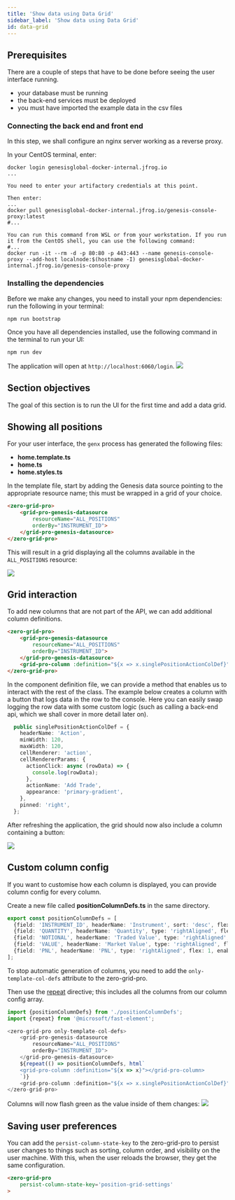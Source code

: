 ```yaml
---
title: 'Show data using Data Grid'
sidebar_label: 'Show data using Data Grid'
id: data-grid
---
```


## Prerequisites

There are a couple of steps that have to be done before seeing the user interface running.
- your database must be running
- the back-end services must be deployed
- you must have imported the example data in the csv files

### Connecting the back end and front end
In this step, we shall configure an nginx server working as a reverse proxy.

In your CentOS terminal, enter:
```shell
docker login genesisglobal-docker-internal.jfrog.io
...

You need to enter your artifactory credentials at this point.

Then enter:
...
docker pull genesisglobal-docker-internal.jfrog.io/genesis-console-proxy:latest
#...

You can run this command from WSL or from your workstation. If you run it from the CentOS shell, you can use the following command:
#...
docker run -it --rm -d -p 80:80 -p 443:443 --name genesis-console-proxy --add-host localnode:$(hostname -I) genesisglobal-docker-internal.jfrog.io/genesis-console-proxy

```

### Installing the dependencies

Before we make any changes, you need to install your npm dependencies: run the following in your terminal:

```shell title="./client"
npm run bootstrap
```

Once you have all dependencies installed, use the following command in the terminal to run your UI: 

```shell title="./client"
npm run dev
```

The application will open at `http://localhost:6060/login`.
![](/img/btfe--positions-example--login.png)

## Section objectives
The goal of this section is to run the UI for the first time and add a data grid.

## Showing all positions 

For your user interface, the `genx` process has generated the following files:

- **home.template.ts**
- **home.ts**
- **home.styles.ts**

In the template file, start by adding the Genesis data source pointing to the appropriate resource name; this must be wrapped in a grid of your choice.

[//]: # (link to grid-pro-genesis-datasource tsdocs)
```html title="home.template.ts"
<zero-grid-pro>
    <grid-pro-genesis-datasource
        resourceName="ALL_POSITIONS"
        orderBy="INSTRUMENT_ID">
    </grid-pro-genesis-datasource>
</zero-grid-pro>
```

This will result in a grid displaying all the columns available in the `ALL_POSITIONS` resource:

![](/img/positions-grid.png)

## Grid interaction

To add new columns that are not part of the API, we can add additional column definitions.

```html {6} title="home.template.ts"
<zero-grid-pro>
    <grid-pro-genesis-datasource
        resourceName="ALL_POSITIONS"
        orderBy="INSTRUMENT_ID">
    </grid-pro-genesis-datasource>
    <grid-pro-column :definition="${x => x.singlePositionActionColDef}" />
</zero-grid-pro>

```

In the component definition file, we can provide a method that enables us to interact with the rest of the class.
The example below creates a column with a button that logs data in the row to the console.
Here you can easily swap logging the row data with some custom logic (such as calling a back-end api, which we shall cover in more detail later on).

```typescript title="home.ts"
  public singlePositionActionColDef = {
    headerName: 'Action',
    minWidth: 120,
    maxWidth: 120,
    cellRenderer: 'action',
    cellRendererParams: {
      actionClick: async (rowData) => {
        console.log(rowData);
      },
      actionName: 'Add Trade',
      appearance: 'primary-gradient',
    },
    pinned: 'right',
  };
```

After refreshing the application, the grid should now also include a column containing a button:

![](/img/positions-grid-with-button.png)

## Custom column config

If you want to customise how each column is displayed, you can provide column config for every column.

Create a new file called **positionColumnDefs.ts** in the same directory.

```typescript title="positionColumnDefs.ts"
export const positionColumnDefs = [
  {field: 'INSTRUMENT_ID', headerName: 'Instrument', sort: 'desc', flex: 2},
  {field: 'QUANTITY', headerName: 'Quantity', type: 'rightAligned', flex: 1, enableCellChangeFlash: true},
  {field: 'NOTIONAL', headerName: 'Traded Value', type: 'rightAligned', flex: 1, enableCellChangeFlash: true},
  {field: 'VALUE', headerName: 'Market Value', type: 'rightAligned', flex: 1, enableCellChangeFlash: true},
  {field: 'PNL', headerName: 'PNL', type: 'rightAligned', flex: 1, enableCellChangeFlash: true},
];
```

To stop automatic generation of columns, you need to add the `only-template-col-defs` attribute to the zero-grid-pro.

Then use the [repeat](https://www.fast.design/docs/fast-element/using-directives/#the-repeat-directive) directive; this includes all the columns from our column config array.


```typescript {1,2,6,12-14} title="home.template.ts"
import {positionColumnDefs} from './positionColumnDefs';
import {repeat} from '@microsoft/fast-element';

<zero-grid-pro only-template-col-defs>
    <grid-pro-genesis-datasource
        resourceName="ALL_POSITIONS"
        orderBy="INSTRUMENT_ID">
    </grid-pro-genesis-datasource>
    ${repeat(() => positionColumnDefs, html`
    <grid-pro-column :definition="${x => x}"></grid-pro-column>
    `)}
    <grid-pro-column :definition="${x => x.singlePositionActionColDef}"></grid-pro-column>
</zero-grid-pro>
```

Columns will now flash green as the value inside of them changes:
![](/img/positions-grid-with-cell-change-flash.png)

## Saving user preferences

You can add the `persist-column-state-key` to the zero-grid-pro to persist user changes to things such as sorting, column order, and visibility on the user machine. With this, when the user reloads the browser, they get the same configuration.

```html {2}
<zero-grid-pro
    persist-column-state-key='position-grid-settings'
>
```


[//]: # (link to zero-grid-pro tsdocs)


